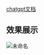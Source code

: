 [chatgpt文档](https://platform.openai.com/docs/models/gpt-3)
## 效果展示
![未命名](https://user-images.githubusercontent.com/21115695/230713333-bc10ac89-7c0a-4527-a1e0-45afbe06995e.gif)
